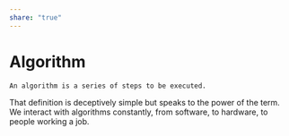 ```yaml
---  
share: "true"  
---  
```

# Algorithm  
  
  
`An algorithm is a series of steps to be executed.`  
  
That definition is deceptively simple but speaks to the power of the term.   
We interact with algorithms constantly, from software, to hardware, to people working a job.  
  
  
  
  
  
  
